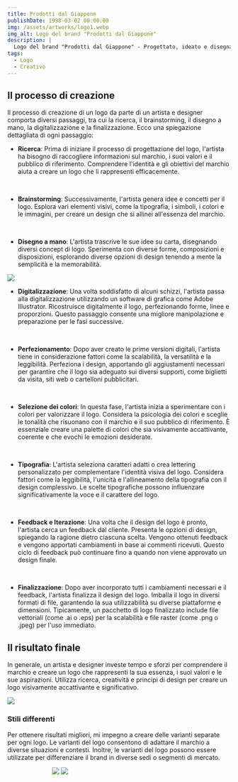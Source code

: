 ```yaml
---
title: Prodotti dal Giappone
publishDate: 1998-03-02 00:00:00
img: /assets/artworks/logo1.webp
img_alt: Logo del brand "Prodotti dal Giappone"
description: |
  Logo del brand "Prodotti dal Giappone" - Progettato, ideato e disegnato da Davide Di Marsilio
tags:
  - Logo
  - Creativo
---
```


## Il processo di creazione
Il processo di creazione di un logo da parte di un artista e designer comporta diversi passaggi, tra cui la ricerca, il brainstorming, il disegno a mano, la digitalizzazione e la finalizzazione. Ecco una spiegazione dettagliata di ogni passaggio:

- **Ricerca**: Prima di iniziare il processo di progettazione del logo, l'artista ha bisogno di raccogliere informazioni sul marchio, i suoi valori e il pubblico di riferimento. Comprendere l'identità e gli obiettivi del marchio aiuta a creare un logo che li rappresenti efficacemente.
<br />

- **Brainstorming**: Successivamente, l'artista genera idee e concetti per il logo. Esplora vari elementi visivi, come la tipografia, i simboli, i colori e le immagini, per creare un design che si allinei all'essenza del marchio.
<br />

- **Disegno a mano**: L'artista trascrive le sue idee su carta, disegnando diversi concept di logo. Sperimenta con diverse forme, composizioni e disposizioni, esplorando diverse opzioni di design tenendo a mente la semplicità e la memorabilità.

<img src="/assets/contentimg/conceptj.webp">

- **Digitalizzazione**: Una volta soddisfatto di alcuni schizzi, l'artista passa alla digitalizzazione utilizzando un software di grafica come Adobe Illustrator. Ricostruisce digitalmente il logo, perfezionando forme, linee e proporzioni. Questo passaggio consente una migliore manipolazione e preparazione per le fasi successive.
<br />

- **Perfezionamento**: Dopo aver creato le prime versioni digitali, l'artista tiene in considerazione fattori come la scalabilità, la versatilità e la leggibilità. Perfeziona i design, apportando gli aggiustamenti necessari per garantire che il logo sia adeguato sui diversi supporti, come biglietti da visita, siti web o cartelloni pubblicitari.
<br />

- **Selezione dei colori**: In questa fase, l'artista inizia a sperimentare con i colori per valorizzare il logo. Considera la psicologia dei colori e sceglie le tonalità che risuonano con il marchio e il suo pubblico di riferimento. È essenziale creare una palette di colori che sia visivamente accattivante, coerente e che evochi le emozioni desiderate.
<br />

- **Tipografia**: L'artista seleziona caratteri adatti o crea lettering personalizzato per complementare l'identità visiva del logo. Considera fattori come la leggibilità, l'unicità e l'allineamento della tipografia con il design complessivo. Le scelte tipografiche possono influenzare significativamente la voce e il carattere del logo.
<br />

- **Feedback e Iterazione**: Una volta che il design del logo è pronto, l'artista cerca un feedback dal cliente. Presenta le opzioni di design, spiegando la ragione dietro ciascuna scelta. Vengono ottenuti feedback e vengono apportati cambiamenti in base ai commenti ricevuti. Questo ciclo di feedback può continuare fino a quando non viene approvato un design finale.
<br />

- **Finalizzazione**: Dopo aver incorporato tutti i cambiamenti necessari e il feedback, l'artista finalizza il design del logo. Imballa il logo in diversi formati di file, garantendo la sua utilizzabilità su diverse piattaforme e dimensioni. Tipicamente, un pacchetto di logo finalizzato include file vettoriali (come .ai o .eps) per la scalabilità e file raster (come .png o .jpeg) per l'uso immediato.


## Il risultato finale
In generale, un artista e designer investe tempo e sforzi per comprendere il marchio e creare un logo che rappresenti la sua essenza, i suoi valori e le sue aspirazioni. Utilizza ricerca, creatività e principi di design per creare un logo visivamente accattivante e significativo.

<img src="/assets/contentimg/logoj.png">

### Stili differenti
Per ottenere risultati migliori, mi impegno a creare delle varianti separate per ogni logo. Le varianti del logo consentono di adattare il marchio a diverse situazioni e contesti. Inoltre, le varianti del logo possono essere utilizzate per differenziare il brand in diverse sedi o segmenti di mercato.
<script defer src="https://unpkg.com/img-comparison-slider@7/dist/index.js"></script>
<link rel="stylesheet" href="https://unpkg.com/img-comparison-slider@7/dist/styles.css" />

<div class="container">
<img-comparison-slider class="slider-example-opacity-and-size rendered" tabindex="0" style="width:60%; height:60%;">
                      <img slot="first" src="/assets/artworks/logo1.webp" />
                      <img slot="second" src="/assets/contentimg/logo1-alt.webp" />
</img-comparison-slider>
</div>


<style>
.slider-example-opacity-and-size {
    --default-handle-width: 100px;
}

.slider-example-opacity-and-size:focus {
    --default-handle-opacity: 0;
    outline: none;
}

  img-comparison-slider {
	--divider-width: 2px;
    --divider-color: #ac73b8;
}

.container {
  display: flex;
  justify-content: center;
}
</style>
